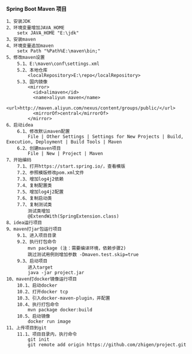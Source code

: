 **Spring Boot Maven 项目**

    1、安装JDK
    2、环境变量增加JAVA_HOME
        setx JAVA_HOME "E:\jdk"
    3、安装maven
    4、环境变量追加maven
        setx Path "%Path%E:\maven\bin;"
    5、修改maven设置
        5.1、E:\maven\conf\settings.xml
        5.2、本地仓库
            <localRepository>E:\repo</localRepository>
        5.3、国内镜像
            <mirror>
              <id>alimaven</id>
              <name>aliyun maven</name>
              <url>http://maven.aliyun.com/nexus/content/groups/public/</url>
              <mirrorOf>central</mirrorOf>        
            </mirror>            
    6、启动idea
        6.1、修改默认maven配置
            File | Other Settings | Settings for New Projects | Build, Execution, Deployment | Build Tools | Maven
        6.2、创建maven项目
            File | New | Project | Maven
    7、开始编码
        7.1、打开https://start.spring.io/，查看模版
        7.2、参照模版修改pom.xml文件
        7.3、增加log4j2依赖
        7.4、复制配置类
        7.5、增加log4j2配置
        7.6、复制启动类
        7.7、复制测试类
            测试类增加
            @ExtendWith(SpringExtension.class)
    8、idea运行项目
    9、maven打jar包运行项目
        9.1、进入项目目录
        9.2、执行打包命令
            mvn package (注：需要编译环境，依赖步骤2)
            跳过测试用例则增加参数 -Dmaven.test.skip=true
        9.3、启动项目
            进入target
            java -jar project.jar
    10、maven打docker镜像运行项目
        10.1、启动docker
        10.2、打开docker tcp
        10.3、引入docker-maven-plugin，并配置
        10.4、执行打包命令
            mvn package docker:build
        10.5、启动镜像
            docker run image
    11、上传项目到git
        11.1、项目目录内，执行命令
            git init
            git remote add origin https://github.com/zhigen/project.git